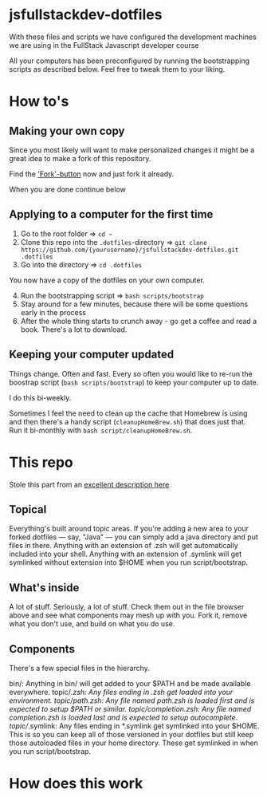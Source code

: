 # jsfullstackdev-dotfiles
With these files and scripts we have configured the development machines we are using in the FullStack Javascript developer course

All your computers has been preconfigured by running the bootstrapping scripts as described below. Feel free to tweak them to your liking.

# How to's

## Making your own copy
Since you most likely will want to make personalized changes it might be a great idea to make a fork of this repository.

Find the ['Fork'-button](https://github.com/saltsthlm/jsfullstackdev-dotfiles/fork) now and just fork it already.

When you are done continue below

## Applying to a computer for the first time

1. Go to the root folder => `cd ~`
2. Clone this repo into the `.dotfiles`-directory => `git clone https://github.com/{yourusername}/jsfullstackdev-dotfiles.git .dotfiles`
3. Go into the directory => `cd .dotfiles`

You now have a copy of the dotfiles on your own computer.

4. Run the bootstrapping script => `bash scripts/bootstrap`
5. Stay around for a few minutes, because there will be some questions early in the process
6. After the whole thing starts to crunch away - go get a coffee and read a book. There's a lot to download.

## Keeping your computer updated

Things change. Often and fast. Every so often you would like to re-run the boostrap script (`bash scripts/bootstrap`) to keep your computer up to date.

I do this bi-weekly.

Sometimes I feel the need to clean up the cache that Homebrew is using and then there's a handy script (`cleanupHomeBrew.sh`) that does just that. Run it bi-monthly with `bash script/cleanupHomeBrew.sh`.

# This repo

Stole this part from an [excellent description here](https://github.com/michaelmior/dotfiles)

## Topical
Everything's built around topic areas. If you're adding a new area to your forked dotfiles — say, "Java" — you can simply add a java directory and put files in there. Anything with an extension of .zsh will get automatically included into your shell. Anything with an extension of .symlink will get symlinked without extension into $HOME when you run script/bootstrap.

## What's inside
A lot of stuff. Seriously, a lot of stuff. Check them out in the file browser above and see what components may mesh up with you. Fork it, remove what you don't use, and build on what you do use.

## Components
There's a few special files in the hierarchy.

bin/: Anything in bin/ will get added to your $PATH and be made available everywhere.
topic/*.zsh: Any files ending in .zsh get loaded into your environment.
topic/path.zsh: Any file named path.zsh is loaded first and is expected to setup $PATH or similar.
topic/completion.zsh: Any file named completion.zsh is loaded last and is expected to setup autocomplete.
topic/*.symlink: Any files ending in *.symlink get symlinked into your $HOME. This is so you can keep all of those versioned in your dotfiles but still keep those autoloaded files in your home directory. These get symlinked in when you run script/bootstrap.

# How does this work

